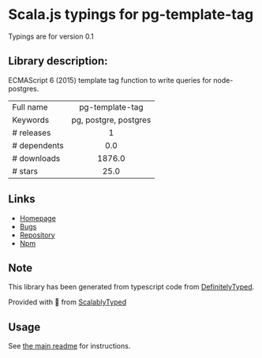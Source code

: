 
# Scala.js typings for pg-template-tag

Typings are for version 0.1

## Library description:
ECMAScript 6 (2015) template tag function to write queries for node-postgres.

|                    |                 |
| ------------------ | :-------------: |
| Full name          | pg-template-tag |
| Keywords           | pg, postgre, postgres |
| # releases         | 1 |
| # dependents       | 0.0 |
| # downloads        | 1876.0 |
| # stars            | 25.0 |

## Links
- [Homepage](https://github.com/xecycle/pg-template-tag#readme)
- [Bugs](https://github.com/xecycle/pg-template-tag/issues)
- [Repository](https://github.com/xecycle/pg-template-tag)
- [Npm](https://www.npmjs.com/package/pg-template-tag)
    


## Note
This library has been generated from typescript code from [DefinitelyTyped](https://definitelytyped.org).

Provided with :purple_heart: from [ScalablyTyped](https://github.com/oyvindberg/ScalablyTyped)

## Usage
See [the main readme](../../readme.md) for instructions.



